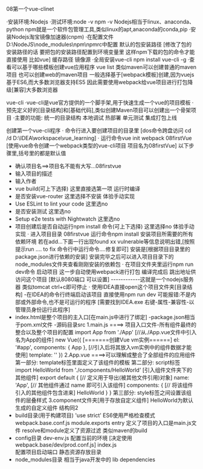 08第一个vue-clinet

·安装环境:Nodejs
·测试环境:node -v
         npm -v
Nodejs相当于linux、anaconda、python
npm就是一个软件包管理工具,类似linux的apt,anaconda的conda,pip
·安装Nodejs淘宝镜像加速器(cnpm)
·在配置文件D:\NodeJS\node_modules\npm\npmrc中配置
 默认的包安装路径 [修改了包的安装路径的话 要把包的安装路径配置到环境变量里 这样npm下载的包的命令才能直接使用 比如vue]
 缓存路径
 镜像源
·全局安装vue-cli                                   npm install vue-cli -g
·查看可以基于哪些模板创建vue应用程序                 vue list
 类似maven可以创建普通的maven项目 也可以创建web的maven项目
 一般选择基于[webpack模板]创建,因为vuejs基于ES6,而大多数浏览器支持ES5
 因此需要使用webpack给vue项目进行打包降级[兼容]大多数浏览器

vue-cli
·vue-cli是vue官方提供的一个脚手架,用于快速生成一个vue的项目模板
·预先定义好的[目录结构]和[基础代码],类似创建Maven项目可以创建出一个骨架项目
·主要的功能:
 统一的目录结构
 本地调试
 热部署
 单元测试
 集成打包上线

创建第一个vue-cli程序
· 命令行进入要创建项目的目录里  [dos命令跨盘访问 cd /d D:\IDEA\workspace\vue_learning]
· 运行命令vue init webpack 08firstVue  [使用vue命令创建一个webpack类型的vue-cli项目 项目名为08firstVue]
  以下步骤里,括号里的都是默认值
  - 确认项目名==>项目名不能有大写...08firstvue
  - 输入项目的描述
  - 输入作者
  - vue build(可上下选择)                                  这里直接选第一项 运行时编译
  - 是否安装vue-router                                     这里选择不安装 体验手动实现
  - Use ESLint to lint your code                          这里选no
  - 是否安装测试                                           这里选no
  - Setup e2e tests with Nightwatch                       这里选no
  - 项目创建后是否自动运行npm install 命令(可上下选择)       这里选择no 体验手动实现
· 进入项目目录 08firstvue
  运行命令npm install 安装项目所需要的所有依赖环境
  若在add...下面一行出现found xx vulnerable等信息说明出错,[按照提示run .... to fix 命令行中运行命令....修复即可]
  安装是[根据项目目录里的package.json进行依赖的安装]
  安装完毕之后可以进入项目目录下的node_modules文件夹查看刚刚安装的依赖包
· 在项目文件夹里运行npm run dev命令 启动项目
  这一步自动使用webpack进行打包
  编译完成后 跳出地址供访问这个项目 [默认8080端口 可以设置]
  ------------这就是一个nodejs服务器 类似tomcat
  ctrl+c即可停止
· 使用IDEA直接open这个项目文件夹[目录结构]
  -在IDEA的命令行终端启动该项目
   直接使用npm run dev 可能报错:不是内部或外部命令,也不是可运行的程序
  [需要找到IDEA.exe 右键-属性-兼容性-以管理员身份运行此程序]
  - index.html是整个项目的主入口[在main.js中进行了绑定]
  -package.json相当于pom.xml文件
  -源码目录src
  1.main.js ====> 项目入口文件-所有组件最终的整合以及整个项目的配置
  import App from './App'  [//从./App.vue文件中引入名为App的组件]
  new Vue({                [=======创建Vue vm实例======]
    el: '#app',
    components: { App },   [//引入后将其放入vm实例中的组件数据才能使用]
    template: '<App/>'
  })
  2.App.vue ====>可以理解成整合了全部组件的应用组件
  第一部分: template标签里面定义了该组件的模板
  第二部分: script标签
           import HelloWorld from './components/HelloWorld' [引入组件文件夹下的其他组件]
           export default { [// 定义用于导出(被其他文件引用)对象]
             name: 'App',   [// 其他组件通过 name 即可引入该组件]
             components: {  [// 将该组件引入的其他组件包含进来]
               HelloWorld
             }
           }
  第三部分: style标签之间设置该组件的层叠样式
  3.component文件夹[用于存放自定义组件]
  HelloWorld为默认生成的自定义组件 结构同2
  - build目录(用于构建项目)
    'use strict' ES6使用严格检查模式
    webpack.base.conf.js
    module.exports
    entry 定义了项目的入口是main.js文件
    resolve和module定义了资源过滤 类似maven的build
  - config目录
    dev-env.js 配置当前的环境 [决定使用 webpack.base/dev/prod.conf.js]
    index.js   
       配置项目启动端口
       静态资源存放目录
  - node_modules目录 相当于java开发中的 lib dependencies